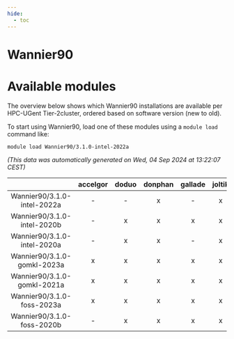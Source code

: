 ```yaml
---
hide:
  - toc
---
```


Wannier90
=========

# Available modules


The overview below shows which Wannier90 installations are available per HPC-UGent Tier-2cluster, ordered based on software version (new to old).

To start using Wannier90, load one of these modules using a `module load` command like:

```shell
module load Wannier90/3.1.0-intel-2022a
```

*(This data was automatically generated on Wed, 04 Sep 2024 at 13:22:07 CEST)*  

| |accelgor|doduo|donphan|gallade|joltik|shinx|skitty|
| :---: | :---: | :---: | :---: | :---: | :---: | :---: | :---: |
|Wannier90/3.1.0-intel-2022a|-|-|x|-|x|-|x|
|Wannier90/3.1.0-intel-2020b|-|x|x|x|x|-|x|
|Wannier90/3.1.0-intel-2020a|-|x|x|-|x|-|x|
|Wannier90/3.1.0-gomkl-2023a|x|x|x|x|x|x|x|
|Wannier90/3.1.0-gomkl-2021a|x|x|x|x|x|-|x|
|Wannier90/3.1.0-foss-2023a|x|x|x|x|x|x|x|
|Wannier90/3.1.0-foss-2020b|-|x|x|x|x|-|x|
